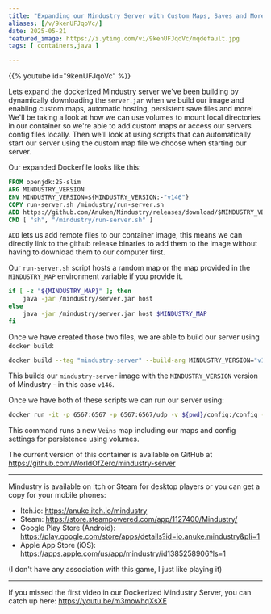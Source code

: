 ```yaml
---
title: "Expanding our Mindustry Server with Custom Maps, Saves and More"
aliases: [/v/9kenUFJqoVc/]
date: 2025-05-21
featured_image: https://i.ytimg.com/vi/9kenUFJqoVc/mqdefault.jpg
tags: [ containers,java ]

---
```


{{% youtube id="9kenUFJqoVc" %}}

Lets expand the dockerized Mindustry server we've been building by dynamically downloading the `server.jar` when we build our image and enabling custom maps, automatic hosting, persistent save files and more! We'll be taking a look at how we can use volumes to mount local directories in our container so we're able to add custom maps or access our servers config files locally. Then we'll look at using scripts that can automatically start our server using the custom map file we choose when starting our server.

Our expanded Dockerfile looks like this:

```dockerfile
FROM openjdk:25-slim
ARG MINDUSTRY_VERSION
ENV MINDUSTRY_VERSION=${MINDUSTRY_VERSION:-"v146"}
COPY run-server.sh /mindustry/run-server.sh
ADD https://github.com/Anuken/Mindustry/releases/download/$MINDUSTRY_VERSION/server-release.jar /mindustry/server.jar
CMD [ "sh", "/mindustry/run-server.sh" ]
```

`ADD` lets us add remote files to our container image, this means we can directly link to the github release binaries to add them to the image without having to download them to our computer first.

Our `run-server.sh` script hosts a random map or the map provided in the `MINDUSTRY_MAP` environment variable if you provide it.

```sh
if [ -z "${MINDUSTRY_MAP}" ]; then
    java -jar /mindustry/server.jar host
else
    java -jar /mindustry/server.jar host $MINDUSTRY_MAP
fi
```

Once we have created those two files, we are able to build our server using `docker build`:

```sh
docker build --tag "mindustry-server" --build-arg MINDUSTRY_VERSION="v146" .
```

This builds our `mindustry-server` image with the `MINDUSTRY_VERSION` version of Mindustry - in this case `v146`.

Once we have both of these scripts we can run our server using:

```sh
docker run -it -p 6567:6567 -p 6567:6567/udp -v ${pwd}/config:/config -v ${pwd}/maps:/config/maps -e MINDUSTRY_MAP="Veins" mindustry-server
```

This command runs a new `Veins` map including our maps and config settings for persistence using volumes.

The current version of this container is available on GitHub at https://github.com/WorldOfZero/mindustry-server

***

Mindustry is available on Itch or Steam for desktop players or you can get a copy for your mobile phones:

* Itch.io: https://anuke.itch.io/mindustry
* Steam: https://store.steampowered.com/app/1127400/Mindustry/
* Google Play Store (Android): https://play.google.com/store/apps/details?id=io.anuke.mindustry&pli=1
* Apple App Store (iOS): https://apps.apple.com/us/app/mindustry/id1385258906?ls=1

(I don't have any association with this game, I just like playing it)

***

If you missed the first video in our Dockerized Mindustry Server, you can catch up here: https://youtu.be/m3mowhqXsXE